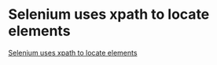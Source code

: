 # Selenium uses xpath to locate elements
[Selenium uses xpath to locate elements](https://aiwithcloud.com/2022/09/15/selenium_uses_xpath_to_locate_elements/)